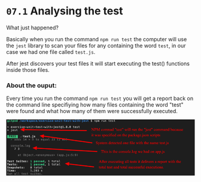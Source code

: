 # `07.1` Analysing the test

What just happened?

Basically when you run the command `npm run test` the computer will use the `jest` library to scan your files for any containing the word `test`, in our case we had one file called `test.js`.

After jest discovers your test files it will start executing the test() functions inside those files.

### About the ouput:

Every time you run the command `npm run test` you will get a report back on the command line specifiying how many files containing the word "test" were found and what how many of them were successfully executed.

![Jest Report](../../assets/08.1jest-report.png)